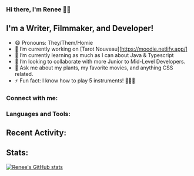 ### Hi there, I'm Renee 🖖🏾
## I'm a Writer, Filmmaker, and Developer!
- 😄 Pronouns: They/Them/Homie
- 🔭 I’m currently working on [Tarot Nouveau][https://moodie.netlify.app/]
- 🌱 I’m currently learning as much as I can about Java & Typescript
- 👯 I’m looking to collaborate with more Junior to Mid-Level Developers.
- 💬 Ask me about my plants, my favorite movies, and anything CSS related.
- ⚡ Fun fact: I know how to play 5 instruments! 🎸🥁🎻 

### Connect with me: 

### Languages and Tools:


## Recent Activity:
<!--START_SECTION:activity--> 

## Stats:

[![Renee's GitHub stats](https://github-readme-stats.vercel.app/api?username=renjval12)](https://github.com/anuraghazra/github-readme-stats)

